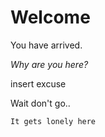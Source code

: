 Welcome
==========

You have arrived.

*Why are you here?* 

insert excuse

Wait don't go..

```
It gets lonely here
```
